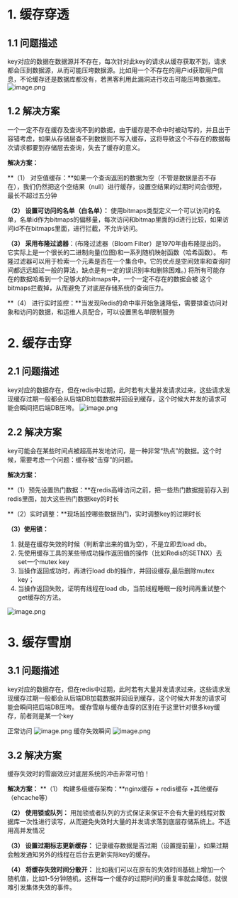 # 1. 缓存穿透
## 1.1 问题描述
key对应的数据在数据源并不存在，每次针对此key的请求从缓存获取不到，请求都会压到数据源，从而可能压垮数据源。比如用一个不存在的用户id获取用户信息，不论缓存还是数据库都没有，若黑客利用此漏洞进行攻击可能压垮数据库。
![image.png](https://cdn.nlark.com/yuque/0/2022/png/25452040/1645852441618-01775745-2cc6-45be-a250-371a8846689f.png#clientId=uda262a18-87d3-4&crop=0&crop=0&crop=1&crop=1&from=paste&height=292&id=uffd2c9fc&margin=%5Bobject%20Object%5D&name=image.png&originHeight=622&originWidth=1280&originalType=binary&ratio=1&rotation=0&showTitle=false&size=2393038&status=done&style=none&taskId=u507b49f3-6d76-4863-bda3-42002db79ce&title=&width=600)
## 1.2 解决方案
一个一定不存在缓存及查询不到的数据，由于缓存是不命中时被动写的，并且出于容错考虑，如果从存储层查不到数据则不写入缓存，这将导致这个不存在的数据每次请求都要到存储层去查询，失去了缓存的意义。

**解决方案：**

**（1） 对空值缓存：**如果一个查询返回的数据为空（不管是数据是否不存在），我们仍然把这个空结果（null）进行缓存，设置空结果的过期时间会很短，最长不超过五分钟

**（2） 设置可访问的名单（白名单）：**
使用bitmaps类型定义一个可以访问的名单，名单id作为bitmaps的偏移量，每次访问和bitmap里面的id进行比较，如果访问id不在bitmaps里面，进行拦截，不允许访问。

**（3） 采用布隆过滤器**：(布隆过滤器（Bloom Filter）是1970年由布隆提出的。它实际上是一个很长的二进制向量(位图)和一系列随机映射函数（哈希函数）。
布隆过滤器可以用于检索一个元素是否在一个集合中。它的优点是空间效率和查询时间都远远超过一般的算法，缺点是有一定的误识别率和删除困难。)
将所有可能存在的数据哈希到一个足够大的bitmaps中，一个一定不存在的数据会被 这个bitmaps拦截掉，从而避免了对底层存储系统的查询压力。

**（4） 进行实时监控：**当发现Redis的命中率开始急速降低，需要排查访问对象和访问的数据，和运维人员配合，可以设置黑名单限制服务

# 2. 缓存击穿
## 2.1 问题描述
key对应的数据存在，但在redis中过期，此时若有大量并发请求过来，这些请求发现缓存过期一般都会从后端DB加载数据并回设到缓存，这个时候大并发的请求可能会瞬间把后端DB压垮。
![image.png](https://cdn.nlark.com/yuque/0/2022/png/25452040/1645853444095-a9888c95-8b92-4cae-affd-e10ef80bcded.png#clientId=uda262a18-87d3-4&crop=0&crop=0&crop=1&crop=1&from=paste&height=285&id=u4fcc5211&margin=%5Bobject%20Object%5D&name=image.png&originHeight=607&originWidth=1280&originalType=binary&ratio=1&rotation=0&showTitle=false&size=2335334&status=done&style=none&taskId=uc7ad2b1c-f6e2-4be4-9111-9d3329205d5&title=&width=600)
## 2.2 解决方案
key可能会在某些时间点被超高并发地访问，是一种非常“热点”的数据。这个时候，需要考虑一个问题：缓存被“击穿”的问题。

**解决方案：**

**（1）预先设置热门数据：**在redis高峰访问之前，把一些热门数据提前存入到redis里面，加大这些热门数据key的时长

**（2）实时调整：**现场监控哪些数据热门，实时调整key的过期时长

**（3）使用锁：**

1.  就是在缓存失效的时候（判断拿出来的值为空），不是立即去load db。
1. 先使用缓存工具的某些带成功操作返回值的操作（比如Redis的SETNX）去set一个mutex key
1. 当操作返回成功时，再进行load db的操作，并回设缓存,最后删除mutex key；
1. 当操作返回失败，证明有线程在load db，当前线程睡眠一段时间再重试整个get缓存的方法。

![image.png](https://cdn.nlark.com/yuque/0/2022/png/25452040/1645853593381-da537ec4-68a1-4955-adcb-6da7bbc02a8c.png#clientId=uda262a18-87d3-4&crop=0&crop=0&crop=1&crop=1&from=paste&height=551&id=ued8a28e3&margin=%5Bobject%20Object%5D&name=image.png&originHeight=720&originWidth=784&originalType=binary&ratio=1&rotation=0&showTitle=false&size=1696976&status=done&style=none&taskId=u7269358e-04d4-4be7-915a-2280f56ff74&title=&width=600)
# 3. 缓存雪崩
## 3.1 问题描述
key对应的数据存在，但在redis中过期，此时若有大量并发请求过来，这些请求发现缓存过期一般都会从后端DB加载数据并回设到缓存，这个时候大并发的请求可能会瞬间把后端DB压垮。
缓存雪崩与缓存击穿的区别在于这里针对很多key缓存，前者则是某一个key

正常访问
![image.png](https://cdn.nlark.com/yuque/0/2022/png/25452040/1645854126732-5f48f7c4-b895-47a7-b496-33466afe90fb.png#clientId=uda262a18-87d3-4&crop=0&crop=0&crop=1&crop=1&from=paste&height=352&id=uab5beded&margin=%5Bobject%20Object%5D&name=image.png&originHeight=720&originWidth=1228&originalType=binary&ratio=1&rotation=0&showTitle=false&size=2657565&status=done&style=none&taskId=u2a701f3a-fbfe-433e-8aca-4522e82932d&title=&width=600)
缓存失效瞬间
![image.png](https://cdn.nlark.com/yuque/0/2022/png/25452040/1645854158807-201ca160-a0d0-48a9-b6c2-2b61f72686c7.png#clientId=uda262a18-87d3-4&crop=0&crop=0&crop=1&crop=1&from=paste&height=344&id=u3d6b68e1&margin=%5Bobject%20Object%5D&name=image.png&originHeight=720&originWidth=1257&originalType=binary&ratio=1&rotation=0&showTitle=false&size=2720306&status=done&style=none&taskId=u04cb99a9-9545-4954-a7ce-749909ccfa3&title=&width=600)
## 3.2 解决方案
缓存失效时的雪崩效应对底层系统的冲击非常可怕！

**解决方案：**
**（1） 构建多级缓存架构：**nginx缓存 + redis缓存 +其他缓存（ehcache等）

**（2） 使用锁或队列：**
用加锁或者队列的方式保证来保证不会有大量的线程对数据库一次性进行读写，从而避免失效时大量的并发请求落到底层存储系统上。不适用高并发情况

**（3） 设置过期标志更新缓存：**
记录缓存数据是否过期（设置提前量），如果过期会触发通知另外的线程在后台去更新实际key的缓存。

**（4） 将缓存失效时间分散开：**
比如我们可以在原有的失效时间基础上增加一个随机值，比如1-5分钟随机，这样每一个缓存的过期时间的重复率就会降低，就很难引发集体失效的事件。



